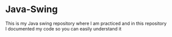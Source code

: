 # Java-Swing
This is my Java swing repository where I am practiced and in this repository I documented my code so you can easily understand it
